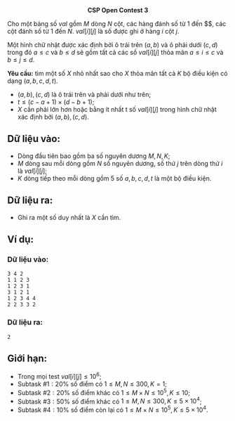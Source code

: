**<center>CSP Open Contest 3</center>**

Cho một bảng số $val$ gồm $M$ dòng $N$ cột, các hàng đánh số từ $1$ đến $$, các cột đánh số từ $1$ đến $N$. $val[i][j]$ là số được ghi ở hàng $i$ cột $j$.

Một hình chữ nhật được xác định bởi ô trái trên $(a, b)$ và ô phải dưới $(c, d)$ trong đó $a ≤ c$ và $b ≤ d$ sẽ gồm tất cả các số $val[i][j]$ thỏa mãn $a ≤ i ≤ c$ và $b ≤ j ≤ d$.

**Yêu cầu:** tìm một số $X$ nhỏ nhất sao cho $X$ thỏa mãn tất cả $K$ bộ điều kiện có dạng $(a, b, c, d, t)$.
- $(a, b), (c, d)$ là ô trái trên và phải dưới như trên;
- $t ≤ (c − a + 1) × (d − b + 1)$;
- $X$ cần phải lớn hơn hoặc bằng ít nhất t số $val[i][j]$ trong hình chữ nhật xác định bởi $(a, b), (c, d)$.

## Dữ liệu vào:
- Dòng đầu tiên bao gồm ba số nguyên dương $M, N, K$;
- $M$ dòng sau mỗi dòng gồm $N$ số nguyên dương, số thứ $j$ trên dòng thứ $i$ là $val[i][j]$;
- $K$ dòng tiếp theo mỗi dòng gồm $5$ số $a, b,c, d, t$ là một bộ điều kiện.

## Dữ liệu ra:
- Ghi ra một số duy nhất là $X$ cần tìm.

## Ví dụ:
### Dữ liệu vào:
```
3 4 2
1 1 2 3
1 2 3 1
3 1 2 1
1 2 3 4 4
2 2 3 3 2
```

### Dữ liệu ra:
```
2
```

## Giới hạn:
- Trong mọi test $val[i][j] ≤ 10^6$;
- Subtask $\#1: 20\%$ số điểm có $1 ≤ M, N ≤ 300, K = 1$;
- Subtask $\#2: 20\%$ số điểm khác có $1 ≤ M × N ≤ 10^5, K ≤ 10$;
- Subtask $\#3: 50\%$ số điểm khác có $1 ≤ M, N ≤ 300, K ≤ 5 × 10^4$;
- Subtask $\#4: 10\%$ số điểm còn lại có $1 ≤ M × N ≤ 10^5, K ≤ 5 × 10^4$.